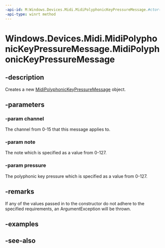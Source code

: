 ```yaml
---
-api-id: M:Windows.Devices.Midi.MidiPolyphonicKeyPressureMessage.#ctor(System.Byte,System.Byte,System.Byte)
-api-type: winrt method
---
```


<!-- Method syntax
public MidiPolyphonicKeyPressureMessage(System.Byte channel, System.Byte note, System.Byte pressure)
-->

# Windows.Devices.Midi.MidiPolyphonicKeyPressureMessage.MidiPolyphonicKeyPressureMessage

## -description
Creates a new [MidiPolyphonicKeyPressureMessage](midipolyphonickeypressuremessage.md) object.

## -parameters
### -param channel
The channel from 0-15 that this message applies to.

### -param note
The note which is specified as a value from 0-127.

### -param pressure
The polyphonic key pressure which is specified as a value from 0-127.

## -remarks
If any of the values passed in to the constructor do not adhere to the specified requirements, an ArgumentException will be thrown.

## -examples

## -see-also
